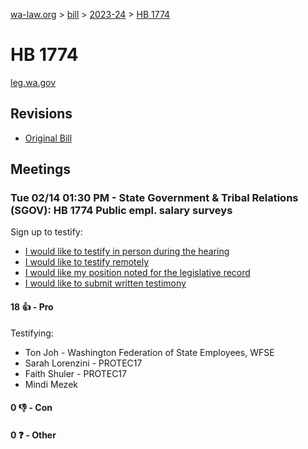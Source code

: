 [wa-law.org](/) > [bill](/bill/) > [2023-24](/bill/2023-24/) > [HB 1774](/bill/2023-24/hb/1774/)

# HB 1774
[leg.wa.gov](https://app.leg.wa.gov/billsummary?BillNumber=1774&Year=2023&Initiative=false)

## Revisions
* [Original Bill](1/)

## Meetings
### Tue 02/14 01:30 PM - State Government & Tribal Relations (SGOV): HB 1774 Public empl. salary surveys
Sign up to testify:
* [I would like to testify in person during the hearing](https://app.leg.wa.gov/csi/Testifier/Add?chamber=House&mId=30755&aId=151741&caId=21446&tId=1)
* [I would like to testify remotely](https://app.leg.wa.gov/csi/Testifier/Add?chamber=House&mId=30755&aId=151741&caId=21446&tId=2)
* [I would like my position noted for the legislative record](https://app.leg.wa.gov/csi/Testifier/Add?chamber=House&mId=30755&aId=151741&caId=21446&tId=3)
* [I would like to submit written testimony](https://app.leg.wa.gov/csi/Testifier/Add?chamber=House&mId=30755&aId=151741&caId=21446&tId=4)

#### 18 👍 - Pro
Testifying:
* Ton Joh - Washington Federation of State Employees, WFSE
* Sarah Lorenzini - PROTEC17
* Faith Shuler - PROTEC17
* Mindi Mezek

#### 0 👎 - Con

#### 0 ❓ - Other
